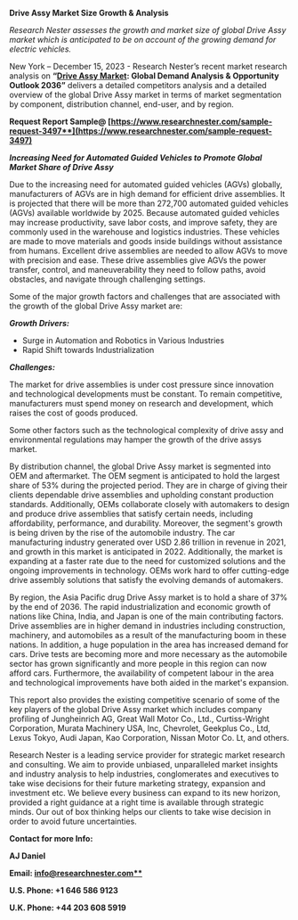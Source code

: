 ﻿**Drive Assy Market Size Growth & Analysis**

*Research Nester assesses the growth and market size of global Drive Assy market which is anticipated to be on account of the growing demand for electric vehicles.* 

New York – December 15, 2023 - Research Nester’s recent market research analysis on **“[Drive Assy Market](https://www.researchnester.com/reports/drive-assy-market/3497): Global Demand Analysis & Opportunity Outlook 2036”** delivers a detailed competitors analysis and a detailed overview of the global Drive Assy market in terms of market segmentation by component, distribution channel, end-user, and by region. 

**Request Report Sample@ [https://www.researchnester.com/sample-request-3497**](https://www.researchnester.com/sample-request-3497)**

***Increasing Need for Automated Guided Vehicles to Promote Global Market Share of Drive Assy***

Due to the increasing need for automated guided vehicles (AGVs) globally, manufacturers of AGVs are in high demand for efficient drive assemblies. It is projected that there will be more than 272,700 automated guided vehicles (AGVs) available worldwide by 2025. Because automated guided vehicles may increase productivity, save labor costs, and improve safety, they are commonly used in the warehouse and logistics industries. These vehicles are made to move materials and goods inside buildings without assistance from humans. Excellent drive assemblies are needed to allow AGVs to move with precision and ease. These drive assemblies give AGVs the power transfer, control, and maneuverability they need to follow paths, avoid obstacles, and navigate through challenging settings.  

Some of the major growth factors and challenges that are associated with the growth of the global Drive Assy market are:

***Growth Drivers:***

- Surge in Automation and Robotics in Various Industries
- Rapid Shift towards Industrialization 

***Challenges:***

The market for drive assemblies is under cost pressure since innovation and technological developments must be constant. To remain competitive, manufacturers must spend money on research and development, which raises the cost of goods produced. 

Some other factors such as the technological complexity of drive assy and environmental regulations may hamper the growth of the drive assys market. 

By distribution channel, the global Drive Assy market is segmented into OEM and aftermarket. The OEM segment is anticipated to hold the largest share of 53% during the projected period. They are in charge of giving their clients dependable drive assemblies and upholding constant production standards. Additionally, OEMs collaborate closely with automakers to design and produce drive assemblies that satisfy certain needs, including affordability, performance, and durability. Moreover, the segment's growth is being driven by the rise of the automobile industry. The car manufacturing industry generated over USD 2.86 trillion in revenue in 2021, and growth in this market is anticipated in 2022. Additionally, the market is expanding at a faster rate due to the need for customized solutions and the ongoing improvements in technology. OEMs work hard to offer cutting-edge drive assembly solutions that satisfy the evolving demands of automakers.  

By region, the Asia Pacific drug Drive Assy market is to hold a share of 37% by the end of 2036. The rapid industrialization and economic growth of nations like China, India, and Japan is one of the main contributing factors. Drive assemblies are in higher demand in industries including construction, machinery, and automobiles as a result of the manufacturing boom in these nations. In addition, a huge population in the area has increased demand for cars. Drive tests are becoming more and more necessary as the automobile sector has grown significantly and more people in this region can now afford cars. Furthermore, the availability of competent labour in the area and technological improvements have both aided in the market's expansion.

This report also provides the existing competitive scenario of some of the key players of the global Drive Assy market which includes company profiling of Jungheinrich AG, Great Wall Motor Co., Ltd., Curtiss-Wright Corporation, Murata Machinery USA, Inc, Chevrolet, Geekplus Co., Ltd, Lexus Tokyo, Audi Japan, Kao Corporation, Nissan Motor Co. Lt, and others. 

Research Nester is a leading service provider for strategic market research and consulting. We aim to provide unbiased, unparalleled market insights and industry analysis to help industries, conglomerates and executives to take wise decisions for their future marketing strategy, expansion and investment etc. We believe every business can expand to its new horizon, provided a right guidance at a right time is available through strategic minds. Our out of box thinking helps our clients to take wise decision in order to avoid future uncertainties.

**Contact for more Info:**

**AJ Daniel**

**Email: [info@researchnester.com**](mailto:info@researchnester.com)**

**U.S. Phone: +1 646 586 9123** 

**U.K. Phone: +44 203 608 5919**


